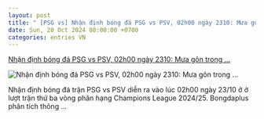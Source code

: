 ```yaml
---
layout: post
title: " [PSG vs] Nhận định bóng đá PSG vs PSV, 02h00 ngày 2310: Mưa gôn trong ..."
date: Sun, 20 Oct 2024 08:00:00 +0700
categories: entries VN
---
```

[Nhận định bóng đá PSG vs PSV, 02h00 ngày 2310: Mưa gôn trong ...](https://bongdaplus.vn/champions-league-cup-c1/nhan-dinh-bong-da-psg-vs-psv-02h00-ngay-23-10-mua-gon-trong-cong-vien-4464762410.html)

![Nhận định bóng đá PSG vs PSV, 02h00 ngày 2310: Mưa gôn trong ...](https://cdn.bongdaplus.vn/Assets/Media/2024/10/20/96/PSG-vs-PSV-nhan-dinh.jpg)

Nhận định bóng đá trận PSG vs PSV diễn ra vào lúc 02h00 ngày 23/10 ở ở lượt trận thứ ba vòng phân hạng Champions League 2024/25. Bongdaplus phân tích thông ...

